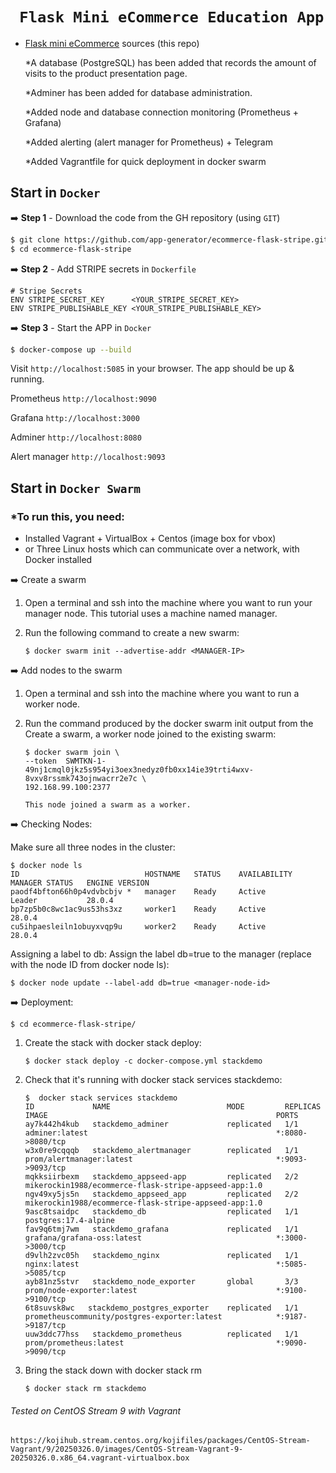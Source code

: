 # ` Flask Mini eCommerce Education App`

- [Flask mini eCommerce](https://github.com/app-generator/ecommerce-flask-stripe) sources (this repo)

  *A database (PostgreSQL) has been added that records the amount of visits to the product presentation page.
  
  *Adminer has been added for database administration.
  
  *Added node and database connection monitoring (Prometheus + Grafana)
  
  *Added alerting (alert manager for Prometheus) + Telegram

  *Added Vagrantfile for quick deployment in docker swarm
  

## Start in `Docker`
  :arrow_right: **Step 1** - Download the code from the GH repository (using `GIT`) 
```bash
$ git clone https://github.com/app-generator/ecommerce-flask-stripe.git
$ cd ecommerce-flask-stripe
```

 :arrow_right: **Step 2** - Add STRIPE secrets in `Dockerfile`
```Dokerfile
# Stripe Secrets 
ENV STRIPE_SECRET_KEY      <YOUR_STRIPE_SECRET_KEY>
ENV STRIPE_PUBLISHABLE_KEY <YOUR_STRIPE_PUBLISHABLE_KEY>
```

:arrow_right: **Step 3** - Start the APP in `Docker`
```bash
$ docker-compose up --build 
```
Visit `http://localhost:5085` in your browser. The app should be up & running.

Prometheus `http://localhost:9090`

Grafana `http://localhost:3000`

Adminer `http://localhost:8080`

Alert manager `http://localhost:9093`

## Start in `Docker Swarm` ##
### *To run this, you need:
- Installed Vagrant + VirtualBox + Centos (image box for vbox)
- or Three Linux hosts which can communicate over a network, with Docker installed

:arrow_right: Create a swarm

1. Open a terminal and ssh into the machine where you want to run your manager node. This tutorial uses a machine named manager.

2. Run the following command to create a new swarm:
   
       $ docker swarm init --advertise-addr <MANAGER-IP>
                        
:arrow_right: Add nodes to the swarm

1. Open a terminal and ssh into the machine where you want to run a worker node.

2. Run the command produced by the docker swarm init output from the Create a swarm, a worker node joined to the existing swarm:
   
       $ docker swarm join \
       --token  SWMTKN-1-49nj1cmql0jkz5s954yi3oex3nedyz0fb0xx14ie39trti4wxv-8vxv8rssmk743ojnwacrr2e7c \
       192.168.99.100:2377

       This node joined a swarm as a worker.

:arrow_right: Checking Nodes: 

Make sure all three nodes in the cluster:

    $ docker node ls
    ID                            HOSTNAME   STATUS    AVAILABILITY   MANAGER STATUS   ENGINE VERSION
    paodf4bfton66h0p4vdvbcbjv *   manager    Ready     Active         Leader           28.0.4
    bp7zp5b0c8wc1ac9us53hs3xz     worker1    Ready     Active                          28.0.4
    cu5ihpaesleiln1obuyxvqp9u     worker2    Ready     Active                          28.0.4


Assigning a label to db: Assign the label db=true to the manager (replace <manager-node-id> with the node ID from docker node ls):

    $ docker node update --label-add db=true <manager-node-id>
:arrow_right: Deployment:

    $ cd ecommerce-flask-stripe/
    
1. Create the stack with docker stack deploy:   

       $ docker stack deploy -c docker-compose.yml stackdemo
   
2. Check that it's running with docker stack services stackdemo:
    
       $  docker stack services stackdemo
       ID             NAME                          MODE         REPLICAS   IMAGE                                                   PORTS
       ay7k442h4kub   stackdemo_adminer             replicated   1/1        adminer:latest                                          *:8080->8080/tcp
       w3x0re9cqqqb   stackdemo_alertmanager        replicated   1/1        prom/alertmanager:latest                                *:9093->9093/tcp
       mqkksiirbexm   stackdemo_appseed-app         replicated   2/2        mikerockin1988/ecommerce-flask-stripe-appseed-app:1.0   
       ngv49xy5js5n   stackdemo_appseed_app         replicated   2/2        mikerockin1988/ecommerce-flask-stripe-appseed-app:1.0   
       9asc8tsaidpc   stackdemo_db                  replicated   1/1        postgres:17.4-alpine                                    
       fav9q6tmj7wm   stackdemo_grafana             replicated   1/1        grafana/grafana-oss:latest                              *:3000->3000/tcp
       d9vlh2zvc05h   stackdemo_nginx               replicated   1/1        nginx:latest                                            *:5085->5085/tcp
       ayb81nz5stvr   stackdemo_node_exporter       global       3/3        prom/node-exporter:latest                               *:9100->9100/tcp
       6t8suvsk8wc   stackdemo_postgres_exporter    replicated   1/1        prometheuscommunity/postgres-exporter:latest            *:9187->9187/tcp
       uuw3ddc77hss   stackdemo_prometheus          replicated   1/1        prom/prometheus:latest                                  *:9090->9090/tcp


3. Bring the stack down with docker stack rm

       $ docker stack rm stackdemo

###### Tested on CentOS Stream 9 with Vagrant ###### 
    https://kojihub.stream.centos.org/kojifiles/packages/CentOS-Stream-Vagrant/9/20250326.0/images/CentOS-Stream-Vagrant-9-20250326.0.x86_64.vagrant-virtualbox.box
